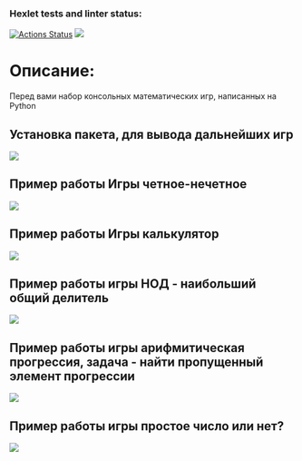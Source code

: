 ### Hexlet tests and linter status:
[![Actions Status](https://github.com/Berenick/python-project-49/actions/workflows/hexlet-check.yml/badge.svg)](https://github.com/Berenick/python-project-49/actions)
<a href="https://codeclimate.com/github/Berenick/python-project-49/maintainability"><img src="https://api.codeclimate.com/v1/badges/5fc9b2a4f617b78b6e60/maintainability" /></a>
<h1>Описание:</h1>
Перед вами набор консольных математических игр, написанных на Python
<h2>Установка пакета, для вывода дальнейших игр</h2>
<a href="https://asciinema.org/a/7OpfCVZ8qBE8MOahxRZGZMOln" target="_blank"><img src="https://asciinema.org/a/7OpfCVZ8qBE8MOahxRZGZMOln.svg" /></a>
<h2>Пример работы Игры четное-нечетное</h2>
<a href="https://asciinema.org/a/D9Q6XcUv5eKY4e0dTKfPVtN5S" target="_blank"><img src="https://asciinema.org/a/D9Q6XcUv5eKY4e0dTKfPVtN5S.svg" /></a>
<h2>Пример работы Игры калькулятор</h2>
<a href="https://asciinema.org/a/ot4SrRTtHiXeMJ19n6iRUp4i5" target="_blank"><img src="https://asciinema.org/a/ot4SrRTtHiXeMJ19n6iRUp4i5.svg" /></a>
<h2>Пример работы игры НОД - наибольший общий делитель </h2>
<a href="https://asciinema.org/a/bq0tSC1iQmwCurZlt6uXOEiKA" target="_blank"><img src="https://asciinema.org/a/bq0tSC1iQmwCurZlt6uXOEiKA.svg" /></a>
<h2>Пример работы игры арифмитическая прогрессия, задача - найти пропущенный элемент прогрессии</h2>
<a href="https://asciinema.org/a/LrfiBBfA59h4TQ9YYFg1mCQXC" target="_blank"><img src="https://asciinema.org/a/LrfiBBfA59h4TQ9YYFg1mCQXC.svg" /></a>
<h2>Пример работы игры простое число или нет?</h2>
<a href="https://asciinema.org/a/hoNGDxmKSwDMmdE1uTBT9SLg9" target="_blank"><img src="https://asciinema.org/a/hoNGDxmKSwDMmdE1uTBT9SLg9.svg" /></a>
